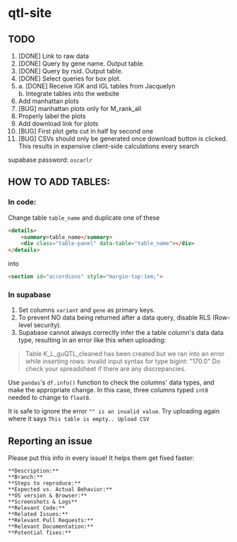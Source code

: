 # qtl-site

## TODO
1. [DONE] Link to raw data
2. [DONE] Query by gene name. Output table.
3. [DONE] Query by rsid. Output table.
4. [DONE] Select queries for box plot.
5.
    a. [DONE] Receive IGK and IGL tables from Jacquelyn<br>
    b. Integrate tables into the website
6. Add manhattan plots
12. [BUG] manhattan plots only for M_rank_all
10. Properly label the plots
9. Add download link for plots
7. [BUG] First plot gets cut in half by second one
8. [BUG] CSVs should only be generated once download button is clicked. This results in expensive client-side calculations every search


supabase password: `oscarlr`


## HOW TO ADD TABLES:
### In code:
Change table `table_name` and duplicate one of these 
```html
<details>
    <summary>table_name</summary>
    <div class="table-panel" data-table="table_name"></div>
</details>
```
into
```html
<section id="accordions" style="margin-top:1em;">
```

### In supabase
1. Set columns `variant` and `gene` as primary keys. 
2. To prevent NO data being returned after a data query, disable RLS (Row-level security).
3. Supabase cannot always correctly infer the a table column's data data type, resulting in an error like this when uploading:

> Table K_L_guQTL_cleaned has been created but we ran into an error while inserting rows: invalid input syntax for type bigint: "170.0"
> Do check your spreadsheet if there are any discrepancies.

Use `pandas`'s `df.info()` function to check the columns' data types, and make the appropriate change.
In this case, three columns typed `int8` needed to change to `float8`.

It is safe to ignore the error `"" is an invalid value`. Try uploading again where it says `This table is empty.. Upload CSV`

## Reporting an issue
Please put this info in every issue! It helps them get fixed faster:
```
**Description:**
**Branch:**
**Steps to reproduce:**
**Expected vs. Actual Behavior:**
**OS version & Browser:**
**Screenshots & Logs**
**Relevant Code:**
**Related Issues:**
**Relevant Pull Requests:**
**Relevant Documentation:**
**Potential fixes:**
```